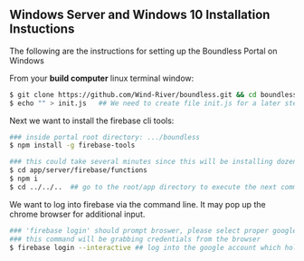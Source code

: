 ## Windows Server and Windows 10 Installation Instuctions
The following are the instructions for setting up the Boundless Portal on Windows

From your **build computer** linux terminal window:
```bash
$ git clone https://github.com/Wind-River/boundless.git && cd boundless
$ echo "" > init.js   ## We need to create file init.js for a later step.
```
Next we want to install the firebase cli tools:

```bash
### inside portal root directory: .../boundless
$ npm install -g firebase-tools

### this could take several minutes since this will be installing dozens of dependencies
$ cd app/server/firebase/functions 
$ npm i 
$ cd ../../..  ## go to the root/app directory to execute the next command
```
We want to log into firebase via the command line. It may pop up the chrome browser for additional input. 
```bash
### 'firebase login' should prompt broswer, please select proper google account since
### this command will be grabbing credentials from the browser
$ firebase login --interactive ## log into the google account which holds the firebase project
```
